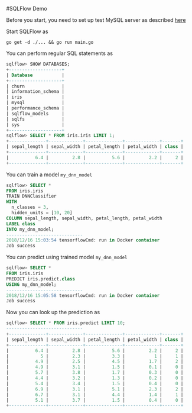 #SQLFlow Demo

Before you start, you need to set up test MySQL server as described [here](https://github.com/wangkuiyi/sqlflow/tree/develop/example/datasets)

Start SQLFlow as
```golang
go get -d ./... && go run main.go
```

You can perform regular SQL statements as

```sql
sqlflow> SHOW DATABASES;
+--------------------+
| Database           |
+--------------------+
| churn              |
| information_schema |
| iris               |
| mysql              |
| performance_schema |
| sqlflow_models     |
| sqlfs              |
| sys                |
+--------------------+
sqlflow> SELECT * FROM iris.iris LIMIT 1;
+--------------+-------------+--------------+-------------+-------+
| sepal_length | sepal_width | petal_length | petal_width | class |
+--------------+-------------+--------------+-------------+-------+
|          6.4 |         2.8 |          5.6 |         2.2 |     2 |
+--------------+-------------+--------------+-------------+-------+
```

You can train a model `my_dnn_model`

```sql
sqlflow> SELECT *
FROM iris.iris
TRAIN DNNClassifier
WITH
  n_classes = 3,
  hidden_units = [10, 20]
COLUMN sepal_length, sepal_width, petal_length, petal_width
LABEL class
INTO my_dnn_model;
-----------------------------
2018/12/16 15:03:54 tensorflowCmd: run in Docker container
Job success
```

You can predict using trained model `my_dnn_model`

```sql
sqlflow> SELECT *
FROM iris.iris
PREDICT iris.predict.class
USING my_dnn_model;
-----------------------------
2018/12/16 15:05:58 tensorflowCmd: run in Docker container
Job success
```

Now you can look up the prediction as

```sql
sqlflow> SELECT * FROM iris.predict LIMIT 10;
-----------------------------
+--------------+-------------+--------------+-------------+-------+
| sepal_length | sepal_width | petal_length | petal_width | class |
+--------------+-------------+--------------+-------------+-------+
|          6.4 |         2.8 |          5.6 |         2.2 |     2 |
|            5 |         2.3 |          3.3 |           1 |     1 |
|          4.9 |         2.5 |          4.5 |         1.7 |     2 |
|          4.9 |         3.1 |          1.5 |         0.1 |     0 |
|          5.7 |         3.8 |          1.7 |         0.3 |     0 |
|          4.4 |         3.2 |          1.3 |         0.2 |     0 |
|          5.4 |         3.4 |          1.5 |         0.4 |     0 |
|          6.9 |         3.1 |          5.1 |         2.3 |     2 |
|          6.7 |         3.1 |          4.4 |         1.4 |     1 |
|          5.1 |         3.7 |          1.5 |         0.4 |     0 |
+--------------+-------------+--------------+-------------+-------+
```

